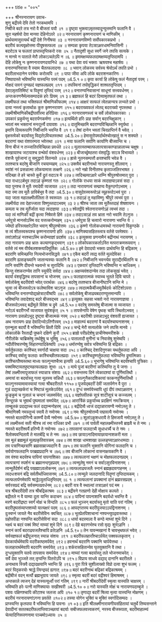 +++
title = "००५"

+++
श्रीनरनारायण उवाच-  
शृणु बद्रीरमे देवि तेतो नरकथामपि ।  
निर्बीजे बदरे तत्र नरो वै बीजतां ययौ ॥१ ॥
दृष्ट्वा भुक्त्वाऽमृतस्वादून्युत्तमानि फलानि वै ।  
सुरा महर्षयो देवा मानवा देहिनोऽपरे ॥२॥
नरनारायणं कृष्णनारायणं च माणिकीम् ।  
प्रार्थयामासुरत्यर्थं बद्रीं देशे निनीषया ॥३ ॥
नरनारायणविष्णो सर्वोपकारकप्रभो ।  
बदरीयं कल्पवृक्षोत्तमा पीयूषसत्फला ॥४ ॥
सम्पन्ना कृपया तेऽत्राऽक्षरधामनिवासिनी ।  
बदरोऽत्र च फलतां प्राप्तस्तृप्तिकरो रसः ॥५ ॥
नैतादृशी सुधा स्वर्गे जने तपसि सत्यके ।  
न मानवे न पाताले मेरौ लोकाऽचलेऽपि न ॥६ ॥
इमामक्षय्यफलदामक्षय्यतृप्तिदामपि ।  
देहि लोकेषु नः कृष्णनारायणदयानिधे ॥७ ॥
यथा देवा वयं भक्ताः ऋषयश्च महार्षयः ।  
वनारण्यनिवासा वै स्याम चैतत्फलादनाः ॥८ ॥
भवान् लोकस्य सर्वस्य श्रेयोऽर्थं तपति प्रभो ।  
बदरीलाभदानेन परंश्रेयः करोत्वपि ॥९ ॥
पापा जीवा अपि लोके बदराशनकारिणः ।  
निष्पापास्ते भविष्यन्ति यास्यन्ति परमं पदम् ॥4.5.१ ०॥
कृपा कार्या हि लोकेषु फलं नैतादृशं परम् ।  
मोक्षदं पावनं पुण्यप्रदं यज्ञफलप्रदम् ॥११ ॥
तपस्विनां तपोवृद्धिकरं शाश्वततृप्तिदम् ।  
देवाऽमृतातिमिष्टं च पितॄणां तृप्तिदं परम् ॥१२॥
वनारण्यनिवासानां साधूनां सत्त्ववर्धनम् ।  
अन्तःकरणनैर्मल्यसम्पादकं हरेः प्रियम् ॥१ ३॥
ब्रह्मफलं हि बदरं दिव्यामृतफलं तथा ।  
लक्ष्मीफलं तथा भक्तिफलं श्रीमाणिकीफलम् ॥१४॥
आक्षरं सत्फलं त्वेतन्नान्यत्र लभ्यते प्रभो ।  
दत्वा नस्त्वं कृतार्थान्नः कुरु कृष्णनरायण ॥१५॥
बदराख्यफलं त्वेतद् बदराख्यो नृपस्तथा ।  
लक्ष्मीश्रीमाणिकीबद्रीपार्वीरमा हरिप्रियाः ॥१६॥
नरनारायणस्त्वं च सर्वे लोकोपकारकाः ।  
उपकारं प्रकुर्वन्तु बदरार्पणकर्मणा ॥१७॥
इत्यर्थितो हरिः प्राह सर्वान् बदरभिक्षुकान् ।  
भवतां मम भक्तानां मनःपूर्त्त्यै दयावशः ॥१८॥
दातुमिच्छामि बदराण्यविच्छिन्नानि स्युर्यथा ।  
इमानि दिव्यरूपाणि निर्बीजानि भवन्ति वै ॥१ ९॥
तेषां दानेन भवतां चिरप्राप्तिर्न वै भवेत् ।  
वृक्षस्त्वेको बदर्यास्तु विद्यतेऽविचलस्तथा ॥4.5.२०॥
हेमासुरोपमर्दार्थश्चोत्खातुं स न शक्यते ।  
बदराणां यथा वंशपरम्परा भवेत्तथा ॥२१ ॥
मया फलानि सर्वाणि कार्याणि बीजवन्ति च ।  
विना बीजं न तज्जातिरविच्छिन्ना प्रवर्धते ॥२२॥
मूलात्स्तम्बात्फलात्पत्रात्काण्डान्नालाच्च चक्षुषः ।  
शाखायाश्च जटायाश्च ग्रन्थेर्वा वंशवर्धनम् ॥२३॥
बीजाच्छ्रेष्ठतरा वंशवृद्धिः साऽत्र विभाव्यते ।  
वंशजैः पूर्वजानां तु समुद्धारो वितन्यते ॥२४॥
ह्रासे नूतनसम्पत्तौ क्षयश्चापि भवेन्न वै ।  
ततश्चात्र बदरेषु बीजानि रचयाम्यहम् ॥२५॥
उक्त्वैवं बदरीनाथो नारायणस्तु शीलवान् ।  
स्वांशं नरं प्रसन्नात्मा लोकयामास तत्क्षणे ॥२६॥
नरो नम्रो विनीतश्च कृताञ्जलिरभाषत ।  
यदिच्छा ते हरे चास्ते कुर्वे द्रुतं वदाऽत्र मे ॥२७॥
त्वदिच्छयाऽक्षरे धाम्नि श्रीपुरुषोत्तमात् पुरा ।  
यदा राधाऽऽर्बभूव तदाऽहं कृष्णतां गतः ॥२८॥
गोलोके राधया साकं त्वदाज्ञयाऽवसं सदा ।  
यदा पुनश्च ते मूर्तेः रमादेवी व्यजायत ॥२९॥
तदा नारायणत्वं सम्प्राप्य वैकुण्ठगोऽभवम् ।  
यदा रमा तव मूर्तेः प्राविर्बभूव वै तदा ॥4.5.३०॥
वासुदेवस्वरूपोऽहं व्यूहरूपोऽभवं पुरा ।  
यदा जाता महालक्ष्मीर्ललिता ते स्वरूपतः ॥३ १॥
तदाऽहं तु महाविष्णुः श्रीपुरे त्वभवं पुरा ।  
लक्ष्मीर्यदा तव देहाज्जाता विष्णुस्तदाऽभवम् ॥३ २॥
श्रीश्च जाता तव मूर्तेस्तदाहं शेषशायनः ।  
कमला च तव मूर्तेर्जाता यदा त्वदाज्ञया ॥३३॥
श्वेतद्वीपे श्वेतनारायणोऽहं त्वभवं तदा ।  
यदा त्वं माणिकीं बद्रीं कृत्वा निषेवसे हिमे ॥३४॥
तदाऽत्राऽहं तव भ्राता नरो भवामि तेऽनुजः ।  
धर्मपुत्रो मानसोऽस्मि वद यत्तत्करोम्यहम् ॥३५॥
धर्मपुत्रा हि चत्वारो नारायणा भवन्ति ये ।  
ज्येष्ठो हरिस्त्वक्षरेऽस्ति भवान् श्रीपुरुषोत्तमः ॥३६॥
कृष्णो गोलोकधामस्थो नारायणो विकुण्ठके ।  
स त्वं शीलस्वरूपश्च कृष्णनारायणो हरिः ॥३७॥
माणिक्यासहितस्त्वत्र वर्तसे परमेश्वरः ।  
तवांऽशोऽहं नरश्चाऽस्मि करोम्याज्ञां प्रदर्शय ॥३८॥
इत्युक्त्वा प्रणनामैनं बद्रीनाथं नरायणम् ।  
तदा नारायणः प्राह भ्रातः कल्याणकृद्भवान् ॥३९॥
लोकोपकारकर्ताऽस्ति मत्पराक्रमरूपवान् ।  
वर्तसे त्वं मम वीर्यबलशक्त्यादिमूर्तिकः ॥4.5.४०॥
इमे देवादयो भक्ताः प्रार्थयन्ति हि बद्रिकाम् ।  
बदराणि समिच्छन्ति नित्यभोजनसिद्धये ॥४१॥
एकैव बदरी त्वद्य वर्तते मूलदेविका ।  
बदराणि ह्यसङ्ख्यानि जातान्यस्याः फलानि वै ॥४२॥
निर्बीजानि भवन्त्येव सुराद्यैरर्थितानि च ।  
तानि सर्वाणि दीयन्ते भक्ष्यन्ते च सुरादिभिः ॥४३॥
एकवारं तृप्तिदानि भविष्यन्ति न चाधिकम् ।  
किन्तु वंशकराण्येव तानि स्युर्यदि सर्वदा ॥४४॥
अक्षय्यवंशदान्येव तदा लोकसुखं भवेत् ।  
बदर्या वंशवृद्धिश्च तापसानां च भोजनम् ॥४५॥
फलाहारात्मकं स्याच्च भूतले दिवि चापरे ।  
सर्वलोकेषु बदरीवंशो भवेत् परार्थकः ॥४६॥
बदरेषु ततश्चात्र बीजानीष्टानि सन्ति मे ।  
भूत्वा त्वं बीजरूपोऽत्र फलेष्वाविश चाऽनुज ॥४७॥
त्वदात्मकैर्बीजमूलैर्बदर्यः कोटिशोऽपराः ।  
भविष्यन्ति वनारण्योद्याक्षेत्राटवीष्वपि ॥४८॥
सर्वलोकेषु बीजाढ्यबदराण्युत्तमान्यपि ।  
भविष्यन्ति तवादेशाद् बदरे बीजवद्भव ॥४९॥
इत्युक्तः सहसा भक्तो नरो नारायणाज्ञया ।  
बीजरूपोऽभवद् बद्रीमूले विवेश च द्रुमे ॥4.5.५०॥
वदरेषु समस्तेषु बीजात्मा स व्यजायत ।  
नरोऽयं बदरीगर्भो व्यजायत सुवंशकृत् ॥५ १ ॥
तापसेनापि वेषेण पृथक् चापि स्थितोऽभवत् ।  
नारायणः प्रसन्नोऽभूद् दृष्ट्वा बीजात्मकं नरम् ॥५२॥
बदरीश्रीः प्रसन्नाऽभूद् वंशवती ह्यजायत ।  
अथ नारायणः प्राह देवादिभ्योऽतिगौरवम् ॥५३॥
माहात्म्यं बदराणां वै बदर्याश्चाघनाशनम् ।  
एतन्मूला बदर्यो वै भविष्यन्ति क्षितौ दिवि ॥५४॥
चन्द्रे मेरौ सत्यलोके जने तपसि मानवे ।  
लोकालोके रैवताद्रौ पुष्करे दक्षिणे कुरौ ॥५५॥
ब्राह्मे परीप्रदेशेषु प्राचीनेष्वमरीशके ।  
गौरीलोके चाब्रिक्तेषु तथोष्ट्रेषु च भूमिषु ॥५६॥
पातालादौ मुनीनां च निवासेषु शुभेष्वपि ।  
नदीतीरेष्वरण्येषु सिंहारण्यादिकेष्वपि ॥५७॥
धर्मारण्येषु सर्वत्र भविष्यन्ति हि बद्रिकाः ।  
सर्वर्तुफलदाः काश्चित् स्वर्गादौ चाक्षया सदा ॥५८॥
काश्चिद् देशादिगुणका यथर्तुफलदा अपि ।  
काश्चिद् वर्षासु फलदाः काश्चिच्छीतफलप्रदाः ॥५९॥
काश्चिदुष्णर्तुफलदा भविष्यन्ति द्रुमात्मिकाः ।  
काश्चित्पौष्यस्तथा माध्यः फाल्गुन्यश्चैत्र्य इत्यपि ॥4.5.६०॥
भूभागेषु भविष्यन्ति बदर्यश्चापि पुत्रिकाः ।  
पक्वमिष्टायतपुष्टमहत्फलप्रदाः शुभाः ॥६१ ॥
माघे पूजां बदरीणां करिष्यन्ति तु ये जनाः ।  
तेषां लक्ष्मीरमापूजाफलं स्यान्नात्र संशयः ॥६२॥
वसन्तस्य दिने त्वेकादश्यां वा पूर्णिमातिथौ ।  
अमायां वा बदर्यास्तु गत्वा मूलस्य सन्निधौ ॥६३॥
फाल्गुनैकादशिकायां फाकनपूर्णिमातिथौ ।  
फाल्गुनस्यामावास्यायां गत्वा श्रीबदरीतले ११५०॥
पूजयेद्बदरीं देवीं जलार्पणेन वै पुरा ।  
गूडं दद्याच्छर्करां च मिष्टान्नं मूलकेऽर्पयेत् ॥६१॥
दुग्धं समर्पयेच्चापि धूपं दीपं तथाऽक्षतान् ।  
कुङ्कुमं च गुलालं च चन्दनं जलमर्पयेत् ॥६६॥
यज्ञोपवीतकं सूत्रं शाटीसूत्रं च कज्जलम् ।  
सिन्दूरकं च भूषार्थं पुष्पमालां समर्पयेत् ॥६७॥
आरार्त्रिकं प्रकुर्याच्च प्रदक्षिणं नमःक्रियाम् ।  
ताम्बूलकं प्रदद्याच्च फलं दद्यान्मनोहरम् ॥६८॥
बद्रीदेव्यै ध्वजं दद्यान्नारायण्यै नमोऽस्तु ते ।  
श्रीमाणिक्यै नमस्तुभ्यं रमायै ते नमोनमः ॥६९॥
नमः श्रीपुरुषोत्तम्यै पद्मावत्यै नमोनमः ।  
नमस्ते बालयोगिन्यै कार्ष्ण्यै देव्यै नमोनमः ॥4.5.७०॥
शूलांऽकुशधरायै ते हिमजायै नमोऽस्तु ते ।  
त्वं लक्ष्मीस्त्वं सती श्रीश्च त्वं रमा राधिका प्रभौ ॥७१ ॥
त्वं पार्वती महालक्ष्मीस्तस्यै ब्राह्म्यै च ते नमः ।  
नमस्ते बदरीश्वर्यै हरिण्यै ते नमोनमः ॥७२॥
तापसानां फलदात्र्यै सुधाधर्त्र्यै च ते नमः ।  
त्रैलोक्यवन्दितायै ते मातर्बद्रि च ते नमः ॥७३॥
तव छायाऽनादिमायाछायानाशकरी मता ।  
तव मूलं ब्रह्ममूलं मूलप्रकृतिवारकम् ॥७४॥
तव शाखा धामशाखा उल्लङ्घ्याऽक्षरधामदाः ।  
तव पत्राणिच्छत्राणि ब्रह्मसाम्राज्यदानि वै ॥७५॥
तव फलानि भुक्तानि योगिनां फलदानि च ।  
सर्वयोगफलदानि परब्रह्मप्रदानि च ॥७६॥
तव बीजानि लोकानां वासनाक्षयकाणि वै ।  
तव वंश्या बदर्यश्च पापिनां पापनाशिकाः ॥७७॥
त्वत्फलानां भक्षणं च मोक्षफलादनप्रदम् ।  
त्वत्पत्राणां स्पर्शनं च ब्रह्मानन्दगृहप्रदम् ॥७८॥
त्वन्मूलेषु नमनं च सर्वाऽसुरविनाशनम् ।  
त्वन्मूर्तेर्दर्शनं बद्रि पखह्माऽवलोकनम् ॥७९॥
त्वत्फलाढ्यजलैः स्नानं ब्रह्मह्रदावगाहनम् ।  
त्वदधःशयनं बद्रि सर्वतीर्थाधिवासनम् ॥4.5.८०॥
त्वन्मूले जलदानादि पितॄणां तृप्तिदायकम् ।  
त्वत्फलार्पणमेवापि श्राद्धेऽयुताधितृप्तिदम् ॥८ १ ॥
त्वत्फलानां प्रपक्वानां दानं ब्रह्मरसप्रदम् ।  
सर्वरसप्रदं बद्रि सर्वसम्पत्प्रवर्धनम् ॥८२॥
बदरी यत्र वै स्थाल्यां तत्राऽक्षरं पदं मम ।  
यत्र श्रीबदरीदेवी तत्र श्रीबद्रिकाश्रमः ॥८३॥
बद्रीवने गतप्राणो देही मोक्षाय कल्पते ।  
बद्रीतले न वै याम्या दूता यान्ति कदाचन ॥८४॥
पापिनां पापनाशानि बदर्यधो भवन्ति वै ।  
मरणे बदरीद्रष्टा स्वर्गं मोक्षं च विन्दति ॥८५॥
फलं भुञ्जन् बदर्यास्तु मृतो याति परां गतिम् ।  
बदरीपुष्पसंव्याप्तशय्यो यात्यक्षरं पदम् ॥८६॥
आपद्गतस्य बदरीपूजयाऽऽपद्विनाशनम् ।  
दुःस्वप्नं जायते नैव बदरीसेविनः क्वचित् ॥८७॥
भूतप्रेतपिशाचानां नश्यन्त्युपद्रवास्तथा ।  
ग्रहोपपीडा नश्यन्ति बदरीसेविनां सदा ॥८८॥
धार्या बदरमाला वै कण्ठे माघ्यां शुभे दिने ।  
भक्ष्यं च बदरं पक्वं मिष्टं माघ्यां शुभे दिने ॥८९॥
देहे बदरगर्भश्च रसो मृद्यः शुभेऽहनि ।  
स्नानं कार्यं बदराढ्यजलैश्चापि व्रतेऽहनि ॥4.5.९०॥
तेन यावन्मखानां वै चावभृथफलं भवेत् ।  
सर्वयज्ञफलं बद्रीपूजनात् स्यान्न संशयः ॥९१ ॥
बदरीफलहाराँश्चाऽर्पयेत् पक्वफलकृतान् ।  
देवकार्यार्थमेवापि वदरीकाष्ठमर्पयेत् ॥९२॥
हवनार्थं बदराणि पक्वानि चार्पयेत्तथा ।  
फलाहारार्थमेवापि बदराणि समर्पयेत् ॥९३॥
शर्करासहितान्येव घृतयुक्तानि वै तथा ।  
दुग्धयुक्तानि यतये तापसाय समर्पयेत् ॥९४॥
माघ्यां गत्वा बदर्यास्तु तले भोजनमाचरेत् ।  
सर्वे देवा भुञ्जते तत् तृप्यन्ति पितरोऽपि च ॥९५॥
विप्राय साधवे दद्याद् दानानि बदरीतले ।  
अनाथाय स्त्रियै दद्यादक्षयानि भवन्ति हि ॥९६॥
पुरा पित्रे सुशीलाख्यो विप्रो दत्वा शुभं फलम् ।  
बदरं पितृकरयोः श्राद्धे त्विन्द्रपदं ह्यगात् ॥९७॥
बदरं बदरीनाथं बद्रिकां बद्रिकाश्रमम् ।  
बद्रीबीजं वदन् मर्त्यो ब्रह्मभूयाय जायते ॥९८॥
स्मृत्वा बदरीं बदरं वद्रीश्वरं हिमाश्रमम् ।  
अन्तकाले त्यजन् देहं यास्यत्यूर्ध्वो परां गतिम् ॥९९॥
नारीं श्रीबदरीदेवीं स्मृत्वा यास्यति चाक्षरम् ।  
भविष्यति हरेः पत्नी माणिक्यायाः सखीश्वरी ॥4.5.१० ०॥
नरो यास्यति मोक्षं च नारायणपदाम्बुजे ।  
पशवः पक्षिणश्चापि कीटाश्च जलजा अपि ॥१० १॥
तृणाद्या बदरीं श्रित्वा मृत्वा यास्यन्ति मोक्षणम् ।  
बदरीयं नरनारायणांऽगना प्रवर्तते ॥१०२॥
तस्या योगेन भुक्तिं च मुक्तिं स्वर्गादिसम्पदः ।  
प्राप्स्यन्ति कृतपापा वै भविष्यन्ति हि पावनाः ॥१ ०३॥
इति श्रीलक्ष्मीनारायणीयसंहितायां चतुर्थे तिष्यसन्ताने देवादीनां सततबदरीफलाप्तिवाञ्च्छायां बदर्याः सबीजफलवत्त्वकरणं, नरस्य बीजरूपता, बदरीमाहात्म्यं चेत्यादिनिरूपणनामा पञ्चमोऽध्यायः ॥५ ॥
    
